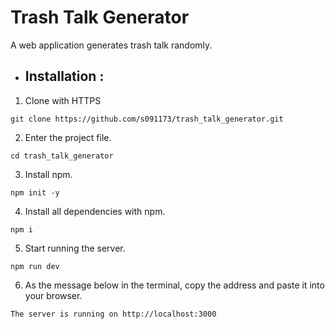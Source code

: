 # Trash Talk Generator
A web application generates trash talk randomly.

- ## Installation :

1. Clone with HTTPS
```
git clone https://github.com/s091173/trash_talk_generator.git
```
2. Enter the project file.
```
cd trash_talk_generator
```
3. Install npm.
```
npm init -y
```
4. Install all dependencies with npm.
```
npm i
```
5. Start running the server.
```
npm run dev
```
6. As the message below in the terminal, copy the address and paste it into your browser.
```
The server is running on http://localhost:3000
```